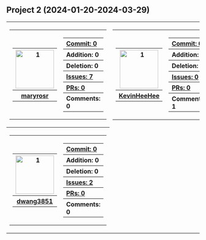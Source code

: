 ## Project 2 (2024-01-20-2024-03-29)
<table><tr>
<th>
    <table>
        <tr>
            <th>
                <table>
                    <tr>
                        <th>
                                <img src="https://github.com/maryrosr.png" alt="1" width=100px height=100px>
                        </th>
                    </tr>
                    <tr>
                        <th>
                            <a href="https://github.com/maryrosr">
                            maryrosr
                            </a>
                        </th>
                    </tr>
                </table>
            </th>
            <th>
                <table>
                    <tr>
                        <th align="left">
                            <a href="https://github.com/CMU-313/spring24-nodebb-team-3/commits?author=maryrosr&since=2024-01-20T00:00:00-05:00&until=2024-03-29T23:59:00-05:00">
                            Commit: 0
                            </a>
                        </th>
                    </tr>
                    <tr>
                        <th align="left">
                            Addition: 0
                        </th>
                    </tr>
                    <tr>
                        <th align="left">
                            Deletion: 0
                        </th>
                    <tr>
                    <tr>
                        <th align="left">
                            <a href="https://github.com/CMU-313/spring24-nodebb-team-3/issues?q=author%3Amaryrosr+type%3Aissue+created%3A2024-01-20T00:00:00-05:00..2024-03-29T23:59:00-05:00">
                            Issues: 7
                            </a>
                        </th>
                    <tr>
                    <tr>
                        <th align="left">
                            <a href="https://github.com/CMU-313/spring24-nodebb-team-3/pulls?q=author%3Amaryrosr+type%3Apr+created%3A2024-01-20T00:00:00-05:00..2024-03-29T23:59:00-05:00">
                            PRs: 0
                            </a>
                        </th>
                    <tr>
                    <tr>
                        <th align="left">
                            Comments: 0
                        </th>
                    <tr>
                </table>
            </th>
        <tr>
    </table>
</th>

<th>
    <table>
        <tr>
            <th>
                <table>
                    <tr>
                        <th>
                                <img src="https://github.com/KevinHeeHee.png" alt="1" width=100px height=100px>
                        </th>
                    </tr>
                    <tr>
                        <th>
                            <a href="https://github.com/KevinHeeHee">
                            KevinHeeHee
                            </a>
                        </th>
                    </tr>
                </table>
            </th>
            <th>
                <table>
                    <tr>
                        <th align="left">
                            <a href="https://github.com/CMU-313/spring24-nodebb-team-3/commits?author=KevinHeeHee&since=2024-01-20T00:00:00-05:00&until=2024-03-29T23:59:00-05:00">
                            Commit: 0
                            </a>
                        </th>
                    </tr>
                    <tr>
                        <th align="left">
                            Addition: 0
                        </th>
                    </tr>
                    <tr>
                        <th align="left">
                            Deletion: 0
                        </th>
                    <tr>
                    <tr>
                        <th align="left">
                            <a href="https://github.com/CMU-313/spring24-nodebb-team-3/issues?q=author%3AKevinHeeHee+type%3Aissue+created%3A2024-01-20T00:00:00-05:00..2024-03-29T23:59:00-05:00">
                            Issues: 0
                            </a>
                        </th>
                    <tr>
                    <tr>
                        <th align="left">
                            <a href="https://github.com/CMU-313/spring24-nodebb-team-3/pulls?q=author%3AKevinHeeHee+type%3Apr+created%3A2024-01-20T00:00:00-05:00..2024-03-29T23:59:00-05:00">
                            PRs: 0
                            </a>
                        </th>
                    <tr>
                    <tr>
                        <th align="left">
                            Comments: 1
                        </th>
                    <tr>
                </table>
            </th>
        <tr>
    </table>
</th>

<th>
    <table>
        <tr>
            <th>
                <table>
                    <tr>
                        <th>
                                <img src="https://github.com/nbhatt22.png" alt="1" width=100px height=100px>
                        </th>
                    </tr>
                    <tr>
                        <th>
                            <a href="https://github.com/nbhatt22">
                            nbhatt22
                            </a>
                        </th>
                    </tr>
                </table>
            </th>
            <th>
                <table>
                    <tr>
                        <th align="left">
                            <a href="https://github.com/CMU-313/spring24-nodebb-team-3/commits?author=nbhatt22&since=2024-01-20T00:00:00-05:00&until=2024-03-29T23:59:00-05:00">
                            Commit: 0
                            </a>
                        </th>
                    </tr>
                    <tr>
                        <th align="left">
                            Addition: 0
                        </th>
                    </tr>
                    <tr>
                        <th align="left">
                            Deletion: 0
                        </th>
                    <tr>
                    <tr>
                        <th align="left">
                            <a href="https://github.com/CMU-313/spring24-nodebb-team-3/issues?q=author%3Anbhatt22+type%3Aissue+created%3A2024-01-20T00:00:00-05:00..2024-03-29T23:59:00-05:00">
                            Issues: 4
                            </a>
                        </th>
                    <tr>
                    <tr>
                        <th align="left">
                            <a href="https://github.com/CMU-313/spring24-nodebb-team-3/pulls?q=author%3Anbhatt22+type%3Apr+created%3A2024-01-20T00:00:00-05:00..2024-03-29T23:59:00-05:00">
                            PRs: 0
                            </a>
                        </th>
                    <tr>
                    <tr>
                        <th align="left">
                            Comments: 0
                        </th>
                    <tr>
                </table>
            </th>
        <tr>
    </table>
</th>
</tr><tr>
<th>
    <table>
        <tr>
            <th>
                <table>
                    <tr>
                        <th>
                                <img src="https://github.com/dwang3851.png" alt="1" width=100px height=100px>
                        </th>
                    </tr>
                    <tr>
                        <th>
                            <a href="https://github.com/dwang3851">
                            dwang3851
                            </a>
                        </th>
                    </tr>
                </table>
            </th>
            <th>
                <table>
                    <tr>
                        <th align="left">
                            <a href="https://github.com/CMU-313/spring24-nodebb-team-3/commits?author=dwang3851&since=2024-01-20T00:00:00-05:00&until=2024-03-29T23:59:00-05:00">
                            Commit: 0
                            </a>
                        </th>
                    </tr>
                    <tr>
                        <th align="left">
                            Addition: 0
                        </th>
                    </tr>
                    <tr>
                        <th align="left">
                            Deletion: 0
                        </th>
                    <tr>
                    <tr>
                        <th align="left">
                            <a href="https://github.com/CMU-313/spring24-nodebb-team-3/issues?q=author%3Adwang3851+type%3Aissue+created%3A2024-01-20T00:00:00-05:00..2024-03-29T23:59:00-05:00">
                            Issues: 2
                            </a>
                        </th>
                    <tr>
                    <tr>
                        <th align="left">
                            <a href="https://github.com/CMU-313/spring24-nodebb-team-3/pulls?q=author%3Adwang3851+type%3Apr+created%3A2024-01-20T00:00:00-05:00..2024-03-29T23:59:00-05:00">
                            PRs: 0
                            </a>
                        </th>
                    <tr>
                    <tr>
                        <th align="left">
                            Comments: 0
                        </th>
                    <tr>
                </table>
            </th>
        <tr>
    </table>
</th>
</tr></table>